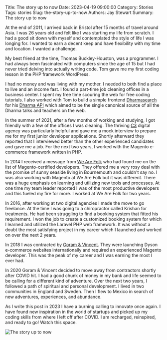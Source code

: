 Title: The story up to now
Date: 2023-04-19 09:00:00
Category: Stories
Tags: stories
Slug: the-story-up-to-now
Authors: Jay Stewart
Summary: The story up to now

At the end of 2011, I arrived back in Bristol after 15 months of travel around Asia. I was 26 years old and felt like I was starting my life from scratch. I had a good sit down with myself and contemplated the style of life I was longing for. I wanted to earn a decent keep and have flexibility with my time and location. I wanted a challenge.

My best friend at the time, Thomas Buckley-Houston, was a programmer. I had always been fascinated with computers since the age of 15 but I had never tried delving into actually writing code. Tom gave me my first coding lesson in the PHP framework WordPress.

I had no money and was living with my mother. I needed to both find a place to live and an income fast. I found a part-time job cleaning offices in a business center. I spent my free time scouring the web for free coding tutorials. I also worked with Tom to build a simple frontend [Dharmasearch][dharmasearch-gh] for his [Dharma API][dharma-api-gh] which aimed to be the single canonical source of all the Dharma talks and teachers on the web.

In the summer of 2021, after a few months of working and studying, I got friendly with a few of the offices I was cleaning. The thriving [C3][c3-agency] digital agency was particularly helpful and gave me a mock interview to prepare me for my first junior developer applications. Shortly afterward they reported that I interviewed better than the other experienced candidates and gave me a job. For the next two years, I worked with the Magento e-commerce framework written in PHP.

In 2014 I received a message from [We Are Folk][we-are-folk] who had found me on the list of Magento-certified developers. They offered me a very rosy deal with the promise of sunny seaside living in Bournemouth and couldn't say no. I was also working with Magento at We Are Folk but it was different. There was a huge emphasis on learning and utilizing new tools and processes. At one time my team leader reported I was of the most productive developers and this fueled my fire for more. I worked at We Are Folk for two years.

In 2016, after working at two digital agencies I made the move to go freelance. At the time I was going to a chiropractor called Krishan for treatments. He had been struggling to find a booking system that fitted his requirement. I won the job to create a customized booking system for which I learned and utilized the Laravel PHP web framework. It was without a doubt the most satisfying project in my career which I launched and worked on over the next 2 years.

In 2018 I was contracted by [Goram & Vincent][goram-and-vincent]. They were launching Dyson e-commerce websites internationally and required an experienced Magento developer. This was the peak of my career and I was earning the most I ever had.

In 2020 Goram & Vincent decided to move away from contractors shortly after COVID hit. I had a good chunk of money in my bank and life seemed to be calling for a different kind of adventure. Over the next two years, I followed a path of spiritual and personal development. I lived in two communities in England and Sweden. Then I flew to Mexico in search of new adventures, experiences, and abundance.

As I write this post in 2023 I have a burning calling to innovate once again. I have found new inspiration in the world of startups and picked up my coding skills from where I left off after COVID. I am recharged, reinspired, and ready to go! Watch this space.

![The story up to now]({static}/images/the-story-up-to-now.jpg)

[dharmasearch-gh]:   https://github.com/jaystewartcouk/dharmasearch
[dharma-api-gh]:     https://github.com/tombh/dharma-api
[c3-agency]:         https://c3.agency/
[we-are-folk]:       https://www.wearefolk.com/
[goram-and-vincent]: https://goramandvincent.com/